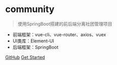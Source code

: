 # community

> 使用SpringBoot搭建的前后端分离社团管理项目

* 前端框架：vue-cli、vue-router、axios、vuex
* UI类库：Element-UI
* 后端框架：SpringBoot

[GitHub](https://github.com/tongji4m3/community)
[Get Started](#quick-start)